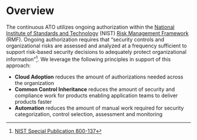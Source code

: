 # Overview

The continuous ATO utilizes ongoing authorization within the [National Institute of Standards and Technology](https://www.nist.gov/) (NIST)
[Risk Management Framework](https://csrc.nist.gov/projects/risk-management) (RMF). Ongoing authorization requires that 
“security controls and organizational risks are assessed and analyzed at a frequency sufficient to support risk-based 
security decisions to adequately protect organizational information”[^1]. We leverage the following principles in support 
of this approach:

- **Cloud Adoption** reduces the amount of authorizations needed across the organization
- **Common Control Inheritance** reduces the amount of security and compliance work for products enabling application 
teams to deliver products faster
- **Automation** reduces the amount of manual work required for security categorization, control selection, assessment
and monitoring


[^1]:[NIST Special Publication 800-137](https://nvlpubs.nist.gov/nistpubs/Legacy/SP/nistspecialpublication800-137.pdf)